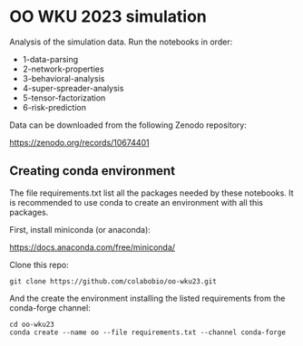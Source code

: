 # OO WKU 2023 simulation

Analysis of the simulation data. Run the notebooks in order:

* 1-data-parsing
* 2-network-properties
* 3-behavioral-analysis
* 4-super-spreader-analysis
* 5-tensor-factorization
* 6-risk-prediction

Data can be downloaded from the following Zenodo repository:

https://zenodo.org/records/10674401

## Creating conda environment

The file requirements.txt list all the packages needed by these notebooks. It is recommended to use conda to create an environment with all this packages. 

First, install miniconda (or anaconda):

https://docs.anaconda.com/free/miniconda/

Clone this repo:

```
git clone https://github.com/colabobio/oo-wku23.git
```

And the create the environment installing the listed requirements from the conda-forge channel:

```
cd oo-wku23
conda create --name oo --file requirements.txt --channel conda-forge
```
